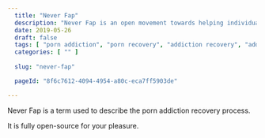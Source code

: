 ```yaml
---
  title: "Never Fap"
  description: "Never Fap is an open movement towards helping individuals overcome their porn addiction."
  date: 2019-05-26
  draft: false
  tags: [ "porn addiction", "porn recovery", "addiction recovery", "addiction", "awareness", "nofap", "neverfap", "neverfap deluxe" ]
  categories: [ "" ]
  
  slug: "never-fap"

  pageId: "8f6c7612-4094-4954-a80c-eca7ff5903de"

---
```


Never Fap is a term used to describe the porn addiction recovery process.

It is fully open-source for your pleasure.
